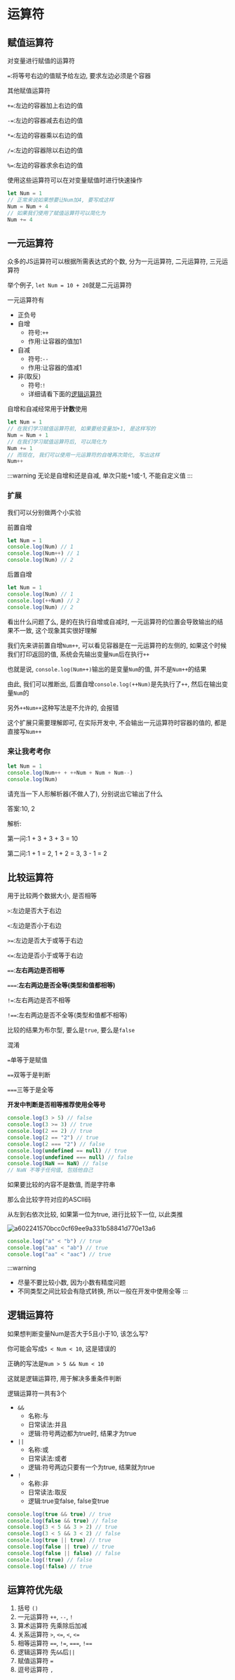 # 运算符

## 赋值运算符

对变量进行赋值的运算符

`=`:将等号右边的值赋予给左边, 要求左边必须是个容器

其他赋值运算符

`+=`:左边的容器加上右边的值

`-=`:左边的容器减去右边的值

`*=`:左边的容器乘以右边的值

`/=`:左边的容器除以右边的值

`%=`:左边的容器求余右边的值

使用这些运算符可以在对变量赋值时进行快速操作

```js
let Num = 1
// 正常来说如果想要让Num加4, 要写成这样
Num = Num + 4
// 如果我们使用了赋值运算符可以简化为
Num += 4
```

## 一元运算符

众多的JS运算符可以根据所需表达式的个数, 分为一元运算符, 二元运算符, 三元运算符

举个例子, `let Num = 10 + 20`就是二元运算符

一元运算符有

* 正负号
* 自增
  * 符号:`++`
  * 作用:让容器的值加1
* 自减
  * 符号:`--`
  * 作用:让容器的值减1
* 非(取反)
  * 符号:`!`
  * 详细请看下面的[逻辑运算符](#逻辑运算符)


自增和自减经常用于**计数**使用

```js
let Num = 1
// 在我们学习赋值运算符前, 如果要给变量加+1, 是这样写的
Num = Num + 1
// 在我们学习赋值运算符后, 可以简化为
Num += 1
// 而现在, 我们可以使用一元运算符的自增再次简化, 写出这样
Num++
```

:::warning
无论是自增和还是自减, 单次只能+1或-1, 不能自定义值
:::

### 扩展

我们可以分别做两个小实验

前置自增

```js
let Num = 1
console.log(Num) // 1
console.log(Num++) // 1
console.log(Num) // 2
```

后置自增

```js
let Num = 1
console.log(Num) // 1
console.log(++Num) // 2
console.log(Num) // 2
```

看出什么问题了么, 是的在执行自增或自减时, 一元运算符的位置会导致输出的结果不一致, 这个现象其实很好理解

我们先来讲前置自增`Num++`, 可以看见容器是在一元运算符的左侧的, 如果这个时候我们打印返回的值, 系统会先输出变量`Num`后在执行`++`

也就是说, `console.log(Num++)`输出的是变量`Num`的值, 并不是`Num++`的结果

由此, 我们可以推断出, 后置自增`console.log(++Num)`是先执行了`++`, 然后在输出变量`Num`的

另外`++Num++`这种写法是不允许的, 会报错

这个扩展只需要理解即可, 在实际开发中, 不会输出一元运算符时容器的值的, 都是直接写`Num++`

### 来让我考考你

```js
let Num = 1
console.log(Num++ + ++Num + Num + Num--)
console.log(Num)
```

请充当一下人形解析器(不做人了), 分别说出它输出了什么

答案:10, 2

解析:

第一问:1 + 3 + 3 + 3 = 10

第二问:1 + 1 = 2, 1 + 2 = 3, 3 - 1 = 2

## 比较运算符

用于比较两个数据大小, 是否相等

`>`:左边是否大于右边

`<`:左边是否小于右边

`>=`:左边是否大于或等于右边

`<=`:左边是否小于或等于右边

`==`:**左右两边是否相等**

`===`:**左右两边是否全等(类型和值都相等)**

`!=`:左右两边是否不相等

`!==`:左右两边是否不全等(类型和值都不相等)

比较的结果为布尔型, 要么是`true`, 要么是`false`

混淆

`=`单等于是赋值

`==`双等于是判断

`===`三等于是全等

**开发中判断是否相等推荐使用全等号**

```js
console.log(3 > 5) // false
console.log(3 >= 3) // true
console.log(2 == 2) // true
console.log(2 == "2") // true
console.log(2 === "2") // false
console.log(undefined == null) // true
console.log(undefined === null) // false
console.log(NaN == NaN) // false
// NaN 不等于任何值, 包括他自己
```

如果要比较的内容不是数值, 而是字符串

那么会比较字符对应的ASCII码

从左到右依次比较, 如果第一位为true, 进行比较下一位, 以此类推

![a602241570bcc0cf69ee9a331b58841d770e13a6](Assets/a602241570bcc0cf69ee9a331b58841d770e13a6.png)

```js
console.log("a" < "b") // true
console.log("aa" < "ab") // true
console.log("aa" < "aac") // true
```

:::warning
* 尽量不要比较小数, 因为小数有精度问题
* 不同类型之间比较会有隐式转换, 所以一般在开发中使用全等
:::

## 逻辑运算符

如果想判断变量Num是否大于5且小于10, 该怎么写?

你可能会写成`5 < Num < 10`, 这是错误的

正确的写法是`Num > 5 && Num < 10`

这就是逻辑运算符, 用于解决多重条件判断

逻辑运算符一共有3个

* `&&`
  * 名称:与
  * 日常读法:并且
  * 逻辑:符号两边都为true时, 结果才为true
* `||`
  * 名称:或
  * 日常读法:或者
  * 逻辑:符号两边只要有一个为true, 结果就为true
* `!`
  * 名称:非
  * 日常读法:取反
  * 逻辑:true变false, false变true

```js
console.log(true && true) // true
console.log(false && true) // false
console.log(3 < 5 && 3 > 2) // true
console.log(3 < 5 && 3 < 2) // false
console.log(true || true) // true
console.log(false || true) // true
console.log(false || false) // false
console.log(!true) // false
console.log(!false) // true
```

## 运算符优先级

1. 括号 `()`
2. 一元运算符 `++`, `--`, `!`
3. 算术运算符 先乘除后加减
4. 关系运算符 `>`, `<=`, `<`, `<=`
5. 相等运算符 `==`, `!=`, `===`, `!==`
6. 逻辑运算符 先`&&`后`||`
7. 赋值运算符 `=`
8. 逗号运算符 `, `

